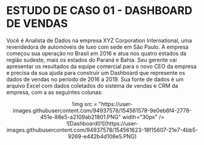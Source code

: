 # ESTUDO DE CASO 01 - DASHBOARD DE VENDAS

Você é Analista de Dados na empresa XYZ Corporation International, uma revendedora de automóveis de luxo com sede em São Paulo. A empresa começou sua operação no Brasil em 
2016 e atua nos quatro estados da região sudeste, mais os estados do Paraná e Bahia.
Seu gerente vai apresentar os resultados da equipe comercial para o novo CEO da  empresa e precisa da sua ajuda para construir um Dashboard que represente os dados de vendas 
no período de 2016 a 2019.
Sua fonte de dados é um arquivo Excel com dados coletados do sistema de vendas e CRM  da empresa, com a as seguintes colunas:

<div align="center">
!img src = "https://user-images.githubusercontent.com/94937578/154561578-9e0eb6f4-2778-451e-88e5-a2109ab21801.PNG" width="30px" />
<div/>

<div align="center">
![Dashboard01](https://user-images.githubusercontent.com/94937578/154561623-18f15607-21e7-4bb5-9269-e442b4d108e5.PNG)
<div/>


